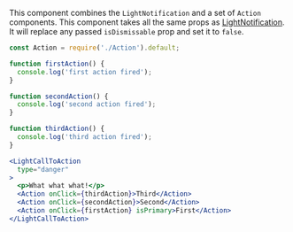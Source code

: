 This component combines the `LightNotification` and a set of `Action` components. This component takes all the same props as [LightNotification](#lightnotification). It will replace any passed `isDismissable` prop and set it to `false`.

```jsx
const Action = require('./Action').default;

function firstAction() {
  console.log('first action fired');
}

function secondAction() {
  console.log('second action fired');
}

function thirdAction() {
  console.log('third action fired');
}

<LightCallToAction
  type="danger"
>
  <p>What what what!</p>
  <Action onClick={thirdAction}>Third</Action>
  <Action onClick={secondAction}>Second</Action>
  <Action onClick={firstAction} isPrimary>First</Action>
</LightCallToAction>
```